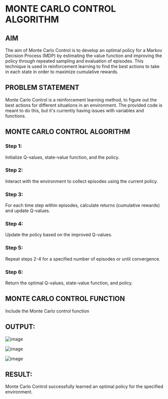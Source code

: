 # MONTE CARLO CONTROL ALGORITHM

## AIM
The aim of Monte Carlo Control is to develop an optimal policy for a Markov Decision Process (MDP) by estimating the value function and improving the policy through repeated sampling and evaluation of episodes. This technique is used in reinforcement learning to find the best actions to take in each state in order to maximize cumulative rewards.

## PROBLEM STATEMENT
Monte Carlo Control is a reinforcement learning method, to figure out the best actions for different situations in an environment. The provided code is meant to do this, but it's currently having issues with variables and functions.

## MONTE CARLO CONTROL ALGORITHM
### Step 1:
Initialize Q-values, state-value function, and the policy.

### Step 2:
Interact with the environment to collect episodes using the current policy.

### Step 3:
For each time step within episodes, calculate returns (cumulative rewards) and update Q-values.

### Step 4:
Update the policy based on the improved Q-values.

### Step 5:
Repeat steps 2-4 for a specified number of episodes or until convergence.

### Step 6:
Return the optimal Q-values, state-value function, and policy.

## MONTE CARLO CONTROL FUNCTION
Include the Monte Carlo control function

## OUTPUT:
![image](https://github.com/Sandhyacharu/monte-carlo-control/assets/75235167/a22c29d6-77de-4529-bee6-f40972d6b0e0)

![image](https://github.com/Sandhyacharu/monte-carlo-control/assets/75235167/22da95e2-0905-4d4f-8166-4f8131217746)

![image](https://github.com/Sandhyacharu/monte-carlo-control/assets/75235167/312a0d6d-b57c-441a-a7ab-75c6a2d4118f)

## RESULT:
Monte Carlo Control successfully learned an optimal policy for the specified environment.

